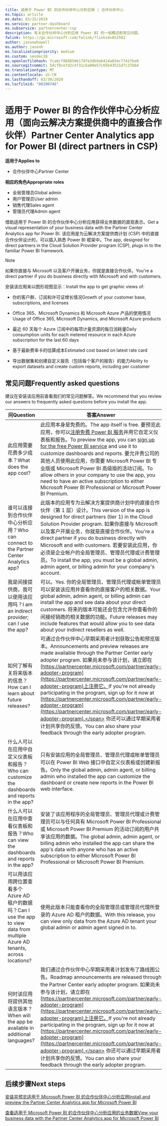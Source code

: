 ```yaml
---
title: 适用于 Power BI 的合作伙伴中心分析应用 | 合作伙伴中心
ms.topic: article
ms.date: 03/15/2019
ms.service: partner-dashboard
ms.subservice: partnercenter-csp
description: 有关合作伙伴中心分析应用 Power BI 的一般概述和常见问题。
fwlink: https://go.microsoft.com/fwlink/?linkid=852582
author: jasonwhowell
ms.author: jasonh
ms.localizationpriority: medium
ms.custom: seodec18
ms.openlocfilehash: fca6cf8688506179fe3db9ab414a034c7741fbe0
ms.sourcegitcommit: 5dcf8cefd2c4731c6a80e57c65b43521d7c37b6d
ms.translationtype: MT
ms.contentlocale: zh-CN
ms.lasthandoff: 03/30/2020
ms.locfileid: "80390746"
---
```

# <a name="partner-center-analytics-app-for-power-bi-direct-partners-in-csp"></a><span data-ttu-id="143e5-103">适用于 Power BI 的合作伙伴中心分析应用（面向云解决方案提供商中的直接合作伙伴）</span><span class="sxs-lookup"><span data-stu-id="143e5-103">Partner Center Analytics app for Power BI (direct partners in CSP)</span></span>

<span data-ttu-id="143e5-104">**适用于**</span><span class="sxs-lookup"><span data-stu-id="143e5-104">**Applies to**</span></span>

- <span data-ttu-id="143e5-105">合作伙伴中心</span><span class="sxs-lookup"><span data-stu-id="143e5-105">Partner Center</span></span>

<span data-ttu-id="143e5-106">**相应的角色**</span><span class="sxs-lookup"><span data-stu-id="143e5-106">**Appropriate roles**</span></span>
-   <span data-ttu-id="143e5-107">全局管理员</span><span class="sxs-lookup"><span data-stu-id="143e5-107">Global admin</span></span>
-   <span data-ttu-id="143e5-108">用户管理员</span><span class="sxs-lookup"><span data-stu-id="143e5-108">User admin</span></span>
-   <span data-ttu-id="143e5-109">销售代理</span><span class="sxs-lookup"><span data-stu-id="143e5-109">Sales agent</span></span>
-   <span data-ttu-id="143e5-110">管理员代理</span><span class="sxs-lookup"><span data-stu-id="143e5-110">Admin agent</span></span>

<span data-ttu-id="143e5-111">借助适用于 Power BI 的合作伙伴中心分析应用获得业务数据的直观表示。</span><span class="sxs-lookup"><span data-stu-id="143e5-111">Get a visual representation of your business data with the Partner Center Analytics app for Power BI.</span></span> <span data-ttu-id="143e5-112">该应用是为云解决方案提供商计划 (CSP) 中的直接合作伙伴设计的，可以插入熟悉 Power BI 框架中。</span><span class="sxs-lookup"><span data-stu-id="143e5-112">The app, designed for direct partners in the Cloud Solution Provider program (CSP), plugs in to the familiar Power BI framework.</span></span> 

> [!NOTE]  
> <span data-ttu-id="143e5-113">如果你直接与 Microsoft 以及客户开展业务，你就是直接合作伙伴。</span><span class="sxs-lookup"><span data-stu-id="143e5-113">You're a direct partner if you do business directly with Microsoft and with customers.</span></span> 

<span data-ttu-id="143e5-114">安装该应用来以图形视图显示：</span><span class="sxs-lookup"><span data-stu-id="143e5-114">Install the app to get graphic views of:</span></span> 

-   <span data-ttu-id="143e5-115">你的客户群、订阅和许可证增长情况</span><span class="sxs-lookup"><span data-stu-id="143e5-115">Growth of your customer base, subscriptions, and licenses</span></span>

-   <span data-ttu-id="143e5-116">Office 365、Microsoft Dynamics 和 Microsoft Azure 产品的使用情况</span><span class="sxs-lookup"><span data-stu-id="143e5-116">Usage of Office 365, Microsoft Dynamics, and Microsoft Azure products</span></span>

-   <span data-ttu-id="143e5-117">最近 60 天每个 Azure 订阅中的每项计量资源的每日消耗量</span><span class="sxs-lookup"><span data-stu-id="143e5-117">Daily consumption units for each metered resource in each Azure subscription for the last 60 days</span></span>

-   <span data-ttu-id="143e5-118">基于最新费率卡的估算成本</span><span class="sxs-lookup"><span data-stu-id="143e5-118">Estimated cost based on latest rate card</span></span>

-   <span data-ttu-id="143e5-119">导出数据集和创建自定义报告（包括每个客户的报告）的能力</span><span class="sxs-lookup"><span data-stu-id="143e5-119">Ability to export datasets and create custom reports, including per customer</span></span>

## <a name="frequently-asked-questions"></a><span data-ttu-id="143e5-120">常见问题</span><span class="sxs-lookup"><span data-stu-id="143e5-120">Frequently asked questions</span></span>

<span data-ttu-id="143e5-121">建议在安装该应用前查看我们的常见问题解答。</span><span class="sxs-lookup"><span data-stu-id="143e5-121">We recommend that you review our answers to frequently asked questions before you install the app.</span></span> 

| <span data-ttu-id="143e5-122">**问**</span><span class="sxs-lookup"><span data-stu-id="143e5-122">**Question**</span></span> | <span data-ttu-id="143e5-123">**答案**</span><span class="sxs-lookup"><span data-stu-id="143e5-123">**Answer**</span></span> |
| --- | ---------- |
| <span data-ttu-id="143e5-124">此应用需要花费多少成本？</span><span class="sxs-lookup"><span data-stu-id="143e5-124">What does the app cost?</span></span> | <span data-ttu-id="143e5-125">此应用本身是免费的。</span><span class="sxs-lookup"><span data-stu-id="143e5-125">The app itself is free.</span></span> <span data-ttu-id="143e5-126">要预览此应用，你可以[注册免费 Power BI 服务](https://go.microsoft.com/fwlink/p/?linkid=845347)并用它自定义仪表板和报告。</span><span class="sxs-lookup"><span data-stu-id="143e5-126">To preview the app, you can [sign up for the free Power BI service](https://go.microsoft.com/fwlink/p/?linkid=845347) and use it to customize dashboards and reports.</span></span> <span data-ttu-id="143e5-127">要允许贵公司的其他人员使用此应用，你需要 Microsoft Power BI 专业版或 Microsoft Power BI 高级版的活动订阅。</span><span class="sxs-lookup"><span data-stu-id="143e5-127">To allow others in your company to use the app, you need to have an active subscription to either Microsoft Power BI Professional or Microsoft Power BI Premium.</span></span> |
| <span data-ttu-id="143e5-128">谁可以连接到合作伙伴中心分析应用？</span><span class="sxs-lookup"><span data-stu-id="143e5-128">Who can connect to the Partner Center Analytics app?</span></span> | <span data-ttu-id="143e5-129">此版本的应用专为云解决方案提供商计划中的直接合作伙伴（第 1 层）设计。</span><span class="sxs-lookup"><span data-stu-id="143e5-129">This version of the app is designed for direct partners (tier 1) in the Cloud Solution Provider program.</span></span> <span data-ttu-id="143e5-130">如果你直接与 Microsoft 以及客户开展业务，你就是直接合作伙伴。</span><span class="sxs-lookup"><span data-stu-id="143e5-130">You're a direct partner if you do business directly with Microsoft and with customers.</span></span> <span data-ttu-id="143e5-131">若要安装此应用，你必须是企业帐户的全局管理员、管理员代理或计费管理员。</span><span class="sxs-lookup"><span data-stu-id="143e5-131">To install the app, you must be a global admin, admin agent, or billing admin for your company's account.</span></span> |
| <span data-ttu-id="143e5-132">我是间接提供商，我可以使用该应用吗？</span><span class="sxs-lookup"><span data-stu-id="143e5-132">I am an indirect provider; can I use the app?</span></span> | <span data-ttu-id="143e5-133">可以。</span><span class="sxs-lookup"><span data-stu-id="143e5-133">Yes.</span></span> <span data-ttu-id="143e5-134">你的全局管理员、管理员代理或帐单管理员可以安装该应用并查看你的直接客户的相关数据。</span><span class="sxs-lookup"><span data-stu-id="143e5-134">Your global admin, admin agent, or billing admin can install the app and see data about your direct customers.</span></span> <span data-ttu-id="143e5-135">将来的版本可能还会包含允许你查看你的间接经销商的相关数据的功能。</span><span class="sxs-lookup"><span data-stu-id="143e5-135">Future releases may include features that would allow you to see data about your indirect resellers as well.</span></span> |
| <span data-ttu-id="143e5-136">如何了解有关将来版本的信息？</span><span class="sxs-lookup"><span data-stu-id="143e5-136">How can I learn about future releases?</span></span> | <span data-ttu-id="143e5-137">可通过合作伙伴中心早期采用者计划获取公告和预览版本。</span><span class="sxs-lookup"><span data-stu-id="143e5-137">Announcements and preview releases are made available through the Partner Center early adopter program.</span></span> <span data-ttu-id="143e5-138">如果尚未参与该计划，请立即在[https://partnercenter.microsoft.com/partner/early-adopter-program](https://partnercenter.microsoft.com/partner/early-adopter-program)上注册它。</span><span class="sxs-lookup"><span data-stu-id="143e5-138">If you're not already participating in the program, sign up for it now at [https://partnercenter.microsoft.com/partner/early-adopter-program](https://partnercenter.microsoft.com/partner/early-adopter-program).</span></span> <span data-ttu-id="143e5-139">你还可以通过早期采用者计划共享你的反馈。</span><span class="sxs-lookup"><span data-stu-id="143e5-139">You can also share your feedback through the early adopter program.</span></span> |
| <span data-ttu-id="143e5-140">什么人可以在应用中自定义仪表板和报告？</span><span class="sxs-lookup"><span data-stu-id="143e5-140">Who can customize the dashboards and reports in the app?</span></span> | <span data-ttu-id="143e5-141">只有安装应用的全局管理员、管理员代理或帐单管理员可以在 Power BI Web 接口中自定义仪表板或创建新报告。</span><span class="sxs-lookup"><span data-stu-id="143e5-141">Only the global admin, admin agent, or billing admin who installed the app can customize the dashboard or create new reports in the Power BI web interface.</span></span> |
| <span data-ttu-id="143e5-142">什么人可以在应用中查看仪表板和报告？</span><span class="sxs-lookup"><span data-stu-id="143e5-142">Who can view the dashboards and reports in the app?</span></span> | <span data-ttu-id="143e5-143">安装了该应用程序的全局管理员、管理员代理或计费管理员可以与任何具有 Microsoft Power BI Professional 或 Microsoft Power BI Premium 的活动订阅的用户共享该应用的数据。</span><span class="sxs-lookup"><span data-stu-id="143e5-143">The global admin, admin agent, or billing admin who installed the app can share the app's data with anyone who has an active subscription to either Microsoft Power BI Professional or Microsoft Power BI Premium.</span></span> |
| <span data-ttu-id="143e5-144">可以用该应用跨位置查看多个 Azure AD 租户的数据吗？</span><span class="sxs-lookup"><span data-stu-id="143e5-144">Can I use the app to view data from multiple Azure AD tenants, across locations?</span></span> | <span data-ttu-id="143e5-145">使用此版本只能查看你的全局管理员或管理员代理所登录的 Azure AD 租户的数据。</span><span class="sxs-lookup"><span data-stu-id="143e5-145">With this release, you can view only data from the Azure AD tenant your global admin or admin agent signed in to.</span></span> | 
| <span data-ttu-id="143e5-146">何时该应用将提供其他语言版本？</span><span class="sxs-lookup"><span data-stu-id="143e5-146">When will the app be available in additional languages?</span></span> | <span data-ttu-id="143e5-147">我们通过合作伙伴中心早期采用者计划发布了路线图公告。</span><span class="sxs-lookup"><span data-stu-id="143e5-147">Roadmap announcements are released through the Partner Center early adopter program.</span></span> <span data-ttu-id="143e5-148">如果尚未参与该计划，请立即在[https://partnercenter.microsoft.com/partner/early-adopter-program](https://partnercenter.microsoft.com/partner/early-adopter-program)上注册它。</span><span class="sxs-lookup"><span data-stu-id="143e5-148">If you're not already participating in the program, sign up for it now at [https://partnercenter.microsoft.com/partner/early-adopter-program](https://partnercenter.microsoft.com/partner/early-adopter-program).</span></span> <span data-ttu-id="143e5-149">你还可以通过早期采用者计划共享你的反馈。</span><span class="sxs-lookup"><span data-stu-id="143e5-149">You can also share your feedback through the early adopter program.</span></span> | 



## <a name="next-steps"></a><span data-ttu-id="143e5-150">后续步骤</span><span class="sxs-lookup"><span data-stu-id="143e5-150">Next steps</span></span>

[<span data-ttu-id="143e5-151">安装并预览适用于 Microsoft Power BI 的合作伙伴中心分析应用</span><span class="sxs-lookup"><span data-stu-id="143e5-151">Install and preview the Partner Center Analytics app for Microsoft Power BI</span></span>](power-bi-app-for-direct-partners-install.md)

[<span data-ttu-id="143e5-152">查看适用于 Microsoft Power BI 的合作伙伴中心分析应用的业务数据</span><span class="sxs-lookup"><span data-stu-id="143e5-152">View your business data with the Partner Center Analytics app for Microsoft Power BI</span></span>](power-bi-app-for-direct-partners-use.md)
